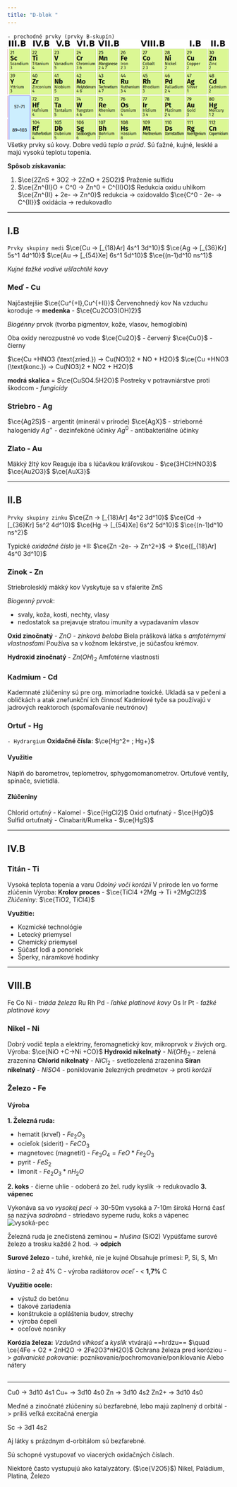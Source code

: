 ```yaml
---
title: "D-blok "
---
```


`- prechodné prvky (prvky B-skupín)`
![d-blok-prvky-tabulka](attachments/d-blok-prvky-tabulka.png)
Všetky prvky sú kovy. Dobre vedú *teplo a prúd*. Sú ťažné, kujné, lesklé a majú vysokú teplotu topenia.

**Spôsob získavania:** 
1. $\ce{2ZnS + 3O2 -> 2ZnO + 2SO2}$ Praženie sulfidu
2. $\ce{Zn^{II}O + C^0 -> Zn^0 + C^{II}O}$ Redukcia oxidu uhlíkom
$\ce{Zn^{II} + 2e- -> Zn^0}$ redukcia -> oxidovaldo
$\ce{C^0 - 2e- -> C^{II}}$ oxidácia -> redukovadlo

---

## I.B
`Prvky skupiny medi`
$\ce{Cu -> [_{18}Ar] 4s^1 3d^10}$
$\ce{Ag -> [_{36}Kr] 5s^1 4d^10}$
$\ce{Au -> [_{54}Xe] 6s^1 5d^10}$
$\ce{(n-1)d^10 ns^1}$

*Kujné ťažké vodivé ušľachtilé kovy*

### Meď - Cu
Najčastejšie $\ce{Cu^{+I},Cu^{+II}}$ 
Červenohnedý kov
Na vzduchu koroduje -> **medenka** - $\ce{Cu2CO3(OH)2}$

*Biogénny* prvok (tvorba pigmentov, kože, vlasov, hemoglobín)

Oba oxidy nerozpustné vo vode
$\ce{Cu2O}$ - červený
$\ce{CuO}$ - čierny

$\ce{Cu +HNO3 (\text{zried.}) -> Cu(NO3)2 + NO + H2O}$
$\ce{Cu +HNO3 (\text{konc.}) -> Cu(NO3)2 + NO2 + H2O}$

**modrá skalica** = $\ce{CuSO4.5H2O}$
Postreky v potravniárstve proti škodcom - *fungicídy*

### Striebro - Ag
$\ce{Ag2S}$ - argentit (minerál v prírode)
$\ce{AgX}$ - strieborné halogenidy
$Ag^+$ - dezinfekčné účinky
$Ag^0$ - antibakteriálne účinky

### Zlato - Au
Mäkký žltý kov
Reaguje iba s lúčavkou kráľovskou - $\ce{3HCl:HNO3}$
$\ce{Au2O3}$
$\ce{AuX3}$

---

## II.B
`Prvky skupiny zinku`
$\ce{Zn -> [_{18}Ar] 4s^2 3d^10}$
$\ce{Cd -> [_{36}Kr] 5s^2 4d^10}$
$\ce{Hg -> [_{54}Xe] 6s^2 5d^10}$
$\ce{(n-1)d^10 ns^2}$

Typické *oxidačné číslo* je +II:
$\ce{Zn -2e- -> Zn^2+}$ -> $\ce{[_{18}Ar] 4s^0 3d^10}$

### Zinok - Zn
Striebrolesklý mäkký kov
Vyskytuje sa v sfalerite ZnS

*Biogenný prvok*:
- svaly, koža, kosti, nechty, vlasy
- nedostatok sa prejavuje stratou imunity a vypadavaním vlasov

**Oxid zinočnatý** - $ZnO$ - *zinková beloba*
Biela prášková látka s *amfotérnymi vlastnosťami*
Používa sa v kožnom lekárstve, je súčasťou krémov.

**Hydroxid zinočnatý** - $Zn(OH)_2$
Amfotérne vlastnosti

### Kadmium - Cd
Kademnaté zlúčeniny sú pre org. mimoriadne toxické.
Ukladá sa v pečeni a obličkách a atak znefunkční ich činnosť
Kadmiové tyče sa používajú v jadrových reaktoroch (spomaľovanie neutrónov)

### Ortuť - Hg
`- Hydrargium`
**Oxidačné čísla:** $\ce{Hg^2+ ; Hg+}$

#### Využitie
Náplň do barometrov, teplometrov, sphygomomanometrov.
Ortuťové ventily, spínače, svietidlá.

#### Zlúčeniny
Chlorid ortuťný - Kalomel - $\ce{HgCl2}$
Oxid ortuťnatý - $\ce{HgO}$
Sulfid ortuťnatý - Cinabarit/Rumelka - $\ce{HgS}$

---

## IV.B 
### Titán - Ti
Vysoká teplota topenia a varu
*Odolný voči korózii*
V prírode len vo forme zlúčenín
Výroba: **Krolov proces** - $\ce{TiCl4 +2Mg -> Ti +2MgCl2}$
*Zlúčeniny:* $\ce{TiO2, TiCl4}$

**Využitie:**
- Kozmické technológie
- Letecký priemysel
- Chemický priemysel
- Súčasť lodí a ponoriek
- Šperky, náramkové hodinky

---

## VIII.B
Fe Co Ni - *triáda železa*
Ru Rh Pd - *ľahké platinové kovy*
Os Ir Pt - *ťažké platinové kovy*

### Nikel - Ni
Dobrý vodič tepla a elektriny, feromagnetický kov, mikroprvok v živých org.
Výroba: $\ce{NiO +C->Ni +CO}$
**Hydroxid nikelnatý** - $Ni(OH)_2$ - zelená zrazenina
**Chlorid nikelnatý** - $NiCl_2$ - svetlozelená zrazenina
**Síran nikelnatý** - $NiSO4$ - poniklovanie železných predmetov -> proti *korózii*

### Železo - Fe

#### Výroba
**1. Železná ruda:**
- hematit (krveľ) - $Fe_2O_3$
- ocieľok (siderit) - $FeCO_3$
- magnetovec (magnetit) - $Fe_3O_4 = FeO * Fe_2O_3$
- pyrit - $FeS_2$
- limonit - $Fe_2O_3 * nH_2O$

**2. koks** - čierne uhlie - odoberá zo žel. rudy kyslík -> redukovadlo
**3. vápenec**

Vykonáva sa vo *vysokej peci* -> 30-50m vysoká a 7-10m široká
Horná časť sa nazýva *sadrobná* - striedavo sypeme rudu, koks a vápenec
![vysoká-pec](attachments/vysoká-pec.png)

Železná ruda je znečistená zeminou = *hlušina* (SiO2)
Vypúšťame surové železo a trosku každé 2 hod. -> **odpich**

**Surové železo** - tuhé, krehké, nie je kujné
Obsahuje prímesi: P, Si, S, Mn

*liatina* - 2 až 4% C - výroba radiátorov
*oceľ* - < **1,7%** C

**Využitie ocele:**
- výstuž do betónu
- tlakové zariadenia
- konštrukcie a opláštenia budov, strechy
- výroba čepelí
- oceľové nosníky

**Korózia železa:**
*Vzdušná vlhkosť* a *kyslík* vtvárajú ==hrdzu==
$\quad \ce{4Fe + O2 + 2nH2O -> 2Fe2O3*nH2O}$
Ochrana železa pred koróziou -> *galvanické pokovanie*: poznikovanie/pochromovanie/poniklovanie
Alebo nátery

##

---

Cu0 -> 3d10 4s1
Cu+ -> 3d10 4s0
Zn -> 3d10 4s2
Zn2+ -> 3d10 4s0

Meďné a zinočnaté zlúčeniny sú bezfarebné, lebo majú zaplnený d orbitál -> príliš veľká excitačná energia 

Sc -> 3d1 4s2

Aj látky s prázdnym d-orbitálom sú bezfarebné.

Sú schopné vystupovať vo viacerých oxidačných číslach.

Niektoré často vystupujú ako katalyzátory. ($\ce{V2O5}$)
Nikel, Paládium, Platina, Železo
